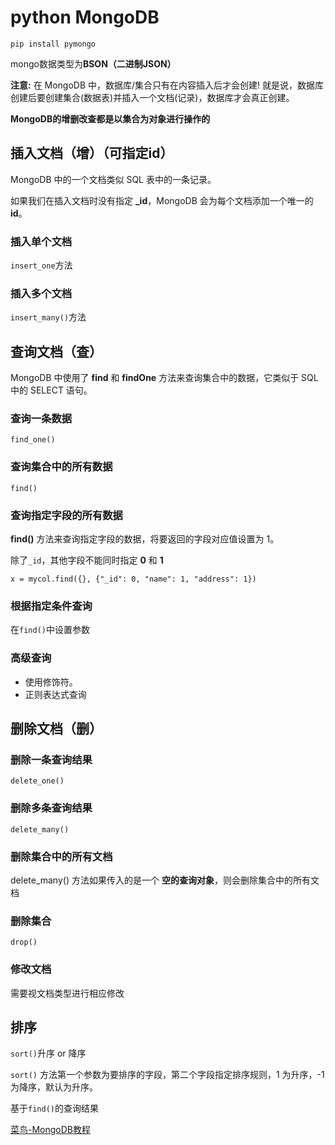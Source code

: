 # python MongoDB

`pip install pymongo`

mongo数据类型为**BSON（二进制JSON）**

**注意:** 在 MongoDB 中，数据库/集合只有在内容插入后才会创建! 就是说，数据库创建后要创建集合(数据表)并插入一个文档(记录)，数据库才会真正创建。 

**MongoDB的增删改查都是以集合为对象进行操作的**

## 插入文档（增）（可指定id）

 MongoDB 中的一个文档类似 SQL 表中的一条记录。

 如果我们在插入文档时没有指定 **_id**，MongoDB 会为每个文档添加一个唯一的 **id**。

### 插入单个文档

`insert_one`方法

 ### 插入多个文档

`insert_many()`方法

## 查询文档（查）

MongoDB 中使用了 **find** 和 **findOne** 方法来查询集合中的数据，它类似于 SQL 中的 SELECT 语句。

 ### 查询一条数据

`find_one()`

### 查询集合中的所有数据

`find()`

### 查询指定字段的所有数据

**find()** 方法来查询指定字段的数据，将要返回的字段对应值设置为 1。

除了`_id`，其他字段不能同时指定 **0** 和 **1** 

`x = mycol.find({}, {"_id": 0, "name": 1, "address": 1})`

### 根据指定条件查询

 在`find()`中设置参数

### 高级查询

- 使用修饰符。
- 正则表达式查询

## 删除文档（删）

### 删除一条查询结果

`delete_one()`

### 删除多条查询结果

`delete_many()`

### 删除集合中的所有文档

delete_many() 方法如果传入的是一个 **空的查询对象**，则会删除集合中的所有文档

### 删除集合

`drop()`

### 修改文档

需要视文档类型进行相应修改

## 排序

`sort()`升序 or 降序

`sort()` 方法第一个参数为要排序的字段，第二个字段指定排序规则，1 为升序，-1 为降序，默认为升序。

基于`find()`的查询结果

[菜鸟-MongoDB教程](http://www.runoob.com/mongodb/mongodb-tutorial.html)

